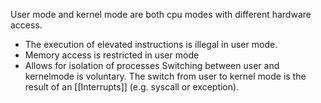 User mode and kernel mode are both cpu modes with different hardware access.
- The execution of elevated instructions is illegal in user mode.
- Memory access is restricted in user mode
- Allows for isolation of processes
Switching between user and kernelmode is voluntary. The switch from user to kernel mode is the result of an [[Interrupts]] (e.g. syscall or exception).

